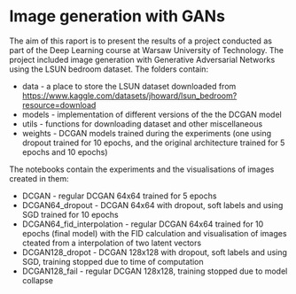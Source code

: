 # Image generation with GANs

The aim of this raport is to present the results of a project conducted as part of the Deep Learning course at Warsaw University of Technology. The project included image generation with Generative Adversarial Networks using the LSUN bedroom dataset.
The folders contain:
- data - a place to store the LSUN dataset downloaded from https://www.kaggle.com/datasets/jhoward/lsun_bedroom?resource=download
- models - implementation of different versions of the the DCGAN model
- utils - functions for downloading dataset and other miscellaneous
- weights - DCGAN models trained during the experiments (one using dropout trained for 10 epochs, and the original architecture trained for 5 epochs and 10 epochs)

The notebooks contain the experiments and the visualisations of images created in them:
- DCGAN - regular DCGAN 64x64 trained for 5 epochs
- DCGAN64_dropout - DCGAN 64x64 with dropout, soft labels and using SGD trained for 10 epochs
- DCGAN64_fid_interpolation - regular DCGAN 64x64 trained for 10 epochs (final model) with the FID calculation and visualisation of images cteated from a interpolation of two latent vectors
- DCGAN128_dropot - DCGAN 128x128 with dropout, soft labels and using SGD, training stopped due to time of computation
- DCGAN128_fail - regular DCGAN 128x128, training stopped due to model collapse